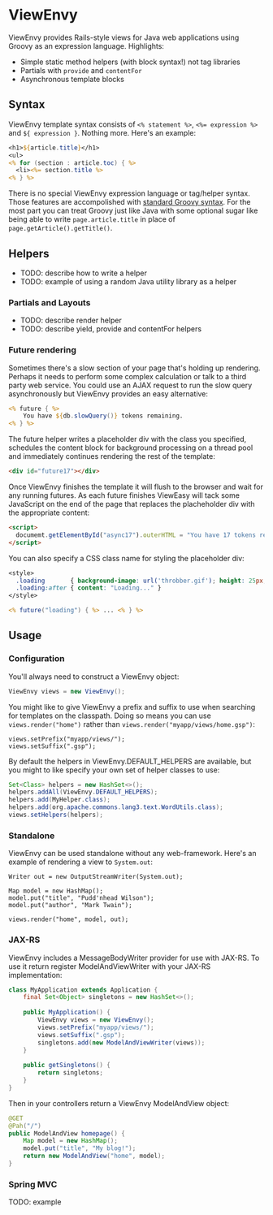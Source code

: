 ViewEnvy
========

ViewEnvy provides Rails-style views for Java web applications using Groovy as an expression language. Highlights:

* Simple static method helpers (with block syntax!) not tag libraries
* Partials with `provide` and `contentFor`
* Asynchronous template blocks

Syntax
------

ViewEnvy template syntax consists of `<% statement %>`, `<%= expression %>` and `${ expression }`. Nothing more. 
Here's an example:

```jsp
<h1>${article.title}</h1>
<ul>
<% for (section : article.toc) { %>
  <li><%= section.title %>
<% } %>
```

There is no special ViewEnvy expression language or tag/helper syntax. Those features are accompolished
with [standard Groovy syntax](http://groovy.codehaus.org/User+Guide). For the most part you can treat 
Groovy just like Java with some optional sugar like being able to write `page.article.title` in place 
of `page.getArticle().getTitle()`.

Helpers
-------

* TODO: describe how to write a helper
* TODO: example of using a random Java utility library as a helper

### Partials and Layouts

* TODO: describe render helper
* TODO: describe yield, provide and contentFor helpers

### Future rendering

Sometimes there's a slow section of your page that's holding up rendering. Perhaps it needs to perform
some complex calculation or talk to a third party web service. You could use an AJAX request to run
the slow query asynchronously but ViewEnvy provides an easy alternative:

```jsp
<% future { %>
    You have ${db.slowQuery()} tokens remaining.
<% } %>
```

The future helper writes a placeholder div with the class you specified, schedules the content block
for background processing on a thread pool and immediately continues rendering the rest of the template:

```html
<div id="future17"></div>
```

Once ViewEnvy finishes the template it will flush to the browser and wait for any running futures. As each future
finishes ViewEasy will tack some JavaScript on the end of the page that replaces the placheholder div
with the appropriate content:

```html
<script>
  documemt.getElementById("async17").outerHTML = "You have 17 tokens remaining.";
</script>
```

You can also specify a CSS class name for styling the placeholder div:

```jsp
<style>
  .loading       { background-image: url('throbber.gif'); height: 25px; width: 25px; }
  .loading:after { content: "Loading..." }
</style>

<% future("loading") { %> ... <% } %>
```

Usage
-----

### Configuration

You'll always need to construct a ViewEnvy object:

```java
ViewEnvy views = new ViewEnvy();
```

You might like to give ViewEnvy a prefix and suffix to use when searching for templates on the classpath. Doing
so means you can use `views.render("home")` rather than `views.render("myapp/views/home.gsp")`:

```
views.setPrefix("myapp/views/");
views.setSuffix(".gsp");
```

By default the helpers in ViewEnvy.DEFAULT_HELPERS are available, but you might to like specify your own 
set of helper classes to use:

```java
Set<Class> helpers = new HashSet<>();
helpers.addAll(ViewEnvy.DEFAULT_HELPERS);
helpers.add(MyHelper.class);
helpers.add(org.apache.commons.lang3.text.WordUtils.class);
views.setHelpers(helpers);
```

### Standalone

ViewEnvy can be used standalone without any web-framework. Here's an example of rendering a view 
to `System.out`:

```
Writer out = new OutputStreamWriter(System.out);

Map model = new HashMap();
model.put("title", "Pudd'nhead Wilson");
model.put("author", "Mark Twain");

views.render("home", model, out);
```

### JAX-RS

ViewEnvy includes a MessageBodyWriter provider for use with JAX-RS. To use it return register ModelAndViewWriter
with your JAX-RS implementation:

```java
class MyApplication extends Application {
    final Set<Object> singletons = new HashSet<>();
    
    public MyApplication() {
        ViewEnvy views = new ViewEnvy();
        views.setPrefix("myapp/views/");
        views.setSuffix(".gsp");
        singletons.add(new ModelAndViewWriter(views));
    }
    
    public getSingletons() {
        return singletons;
    }
}
```

Then in your controllers return a ViewEnvy ModelAndView object:

```java
@GET
@Pah("/")
public ModelAndView homepage() {
    Map model = new HashMap();
    model.put("title", "My blog!");
    return new ModelAndView("home", model);
}
```

### Spring MVC

TODO: example
